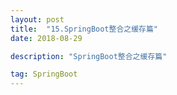 ```yaml
---
layout: post
title:  "15.SpringBoot整合之缓存篇"
date: 2018-08-29

description: "SpringBoot整合之缓存篇"

tag: SpringBoot
---   
```


